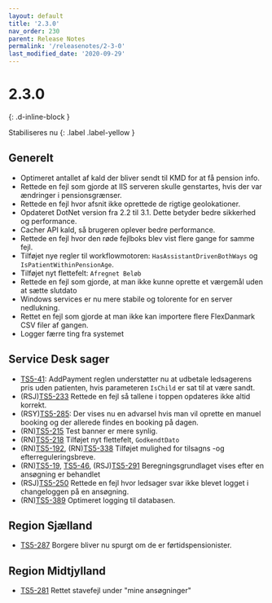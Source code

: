 ```yaml
---
layout: default
title: '2.3.0'
nav_order: 230
parent: Release Notes
permalink: '/releasenotes/2-3-0'
last_modified_date: '2020-09-29'
---
```


# 2.3.0
{: .d-inline-block }

Stabiliseres nu
{: .label .label-yellow }

## Generelt

- Optimeret antallet af kald der bliver sendt til KMD for at få pension info.
- Rettede en fejl som gjorde at IIS serveren skulle genstartes, hvis der var ændringer i pensionsgrænser.
- Rettede en fejl hvor afsnit ikke oprettede de rigtige geolokationer.
- Opdateret DotNet version fra 2.2 til 3.1. Dette betyder bedre sikkerhed og performance.
- Cacher API kald, så brugeren oplever bedre performance.
- Rettede en fejl hvor den røde fejlboks blev vist flere gange for samme fejl.
- Tilføjet nye regler til workflowmotoren: `HasAssistantDrivenBothWays` og `IsPatientWithinPensionAge`.
- Tilføjet nyt flettefelt: `Afregnet Beløb`
- Rettede en fejl som gjorde, at man ikke kunne oprette et værgemål uden at sætte slutdato
- Windows services er nu mere stabile og tolorente for en server nedlukning.
- Rettet en fejl som gjorde at man ikke kan importere flere FlexDanmark CSV filer af gangen.
- Logger færre ting fra systemet

## Service Desk sager
- [TS5-41](https://sd.trifork.com/projects/TS5/queues/custom/95/TS5-41): AddPayment reglen understøtter nu at udbetale ledsagerens pris uden patienten, hvis parameteren `IsChild` er sat til at være sandt.
- (RSJ)[TS5-233](https://sd.trifork.com/browse/TS5-233) Rettede en fejl så tallene i toppen opdateres ikke altid korrekt.
- (RSY)[TS5-285](https://sd.trifork.com/projects/TS5/queues/custom/95/TS5-285): Der vises nu en advarsel hvis man vil oprette en manuel booking og der allerede findes en booking på dagen.
- (RN)[TS5-215](https://sd.trifork.com/browse/TS5-215) Test banner er mere synlig.
- (RN)[TS5-218](https://sd.trifork.com/browse/TS5-218) Tilføjet nyt flettefelt, `GodkendtDato`
- (RN)[TS5-192](https://sd.trifork.com/browse/TS5-192), (RN)[TS5-338](https://sd.trifork.com/browse/TS5-338) Tilføjet mulighed for tilsagns -og efterreguleringsbreve.
- (RN)[TS5-19](https://sd.trifork.com/browse/TS5-19), [TS5-46](https://sd.trifork.com/browse/TS5-46), (RSJ)[TS5-291](https://sd.trifork.com/browse/TS5-291) Beregningsgrundlaget vises efter en ansøgning er behandlet
- (RSJ)[TS5-250](https://sd.trifork.com/browse/TS5-250) Rettede en fejl hvor ledsager svar ikke blevet logget i changeloggen på en ansøgning.
- (RN)[TS5-389](https://sd.trifork.com/browse/TS5-389) Optimeret logging til databasen.

## Region Sjælland
- [TS5-287](https://sd.trifork.com/browse/TS5-287) Borgere bliver nu spurgt om de er førtidspensionister.

## Region Midtjylland
- [TS5-281](https://sd.trifork.com/browse/TS5-281) Rettet stavefejl under "mine ansøgninger" 
